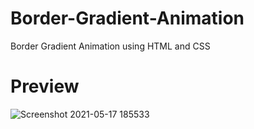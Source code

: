 # Border-Gradient-Animation
Border Gradient Animation using HTML and CSS

# Preview
![Screenshot 2021-05-17 185533](https://user-images.githubusercontent.com/65169803/118496828-1b610600-b742-11eb-8db9-d0d9ff35b41e.png)
